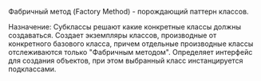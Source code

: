 Фабричный метод (Factory Method) - порождающий паттерн классов.

Назначение: Субклассы решают какие конкретные классы должны создаваться. Создает экземпляры классов, производные от конкретного базового класса, причем отдельные производные классы отслеживаются только "Фабричным методом". Определяет интерфейс для создания объектов, при этом выбранный класс инстанцируется подклассами.

